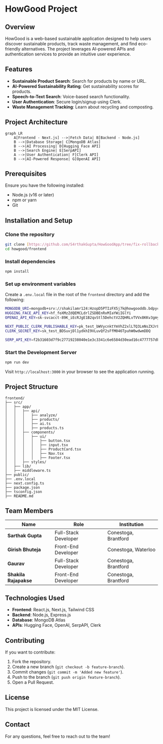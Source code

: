 # HowGood Project

## Overview
HowGood is a web-based sustainable application designed to help users discover sustainable products, track waste management, and find eco-friendly alternatives. The project leverages AI-powered APIs and authentication services to provide an intuitive user experience.

## Features
- **Sustainable Product Search**: Search for products by name or URL.
- **AI-Powered Sustainability Rating**: Get sustainability scores for products.
- **Speech-to-Text Search**: Voice-based search functionality.
- **User Authentication**: Secure login/signup using Clerk.
- **Waste Management Tracking**: Learn about recycling and composting.

## Project Architecture
```mermaid
graph LR
    A[Frontend - Next.js] -->|Fetch Data| B[Backend - Node.js]
    B -->|Database Storage| C[MongoDB Atlas]
    B -->|AI Processing| D[Hugging Face API]
    B -->|Search Engine| E[SerpAPI]
    A -->|User Authentication| F[Clerk API]
    B -->|AI-Powered Response| G[OpenAI API]
```

## Prerequisites
Ensure you have the following installed:
- Node.js (v16 or later)
- npm or yarn
- Git

## Installation and Setup
### Clone the repository
```sh
git clone [https://github.com/S4rthakGupta/HowGoodApp/tree/fix-rollback]
cd howgood/frontend
```

### Install dependencies
```sh
npm install
```

### Set up environment variables
Create a `.env.local` file in the root of the `frontend` directory and add the following:
```sh
MONGODB_URI=mongodb+srv://shakilamr124:HzopD5PTIzFX5j7k@howgooddb.bdpyc.mongodb.net/HowGood?retryWrites=true&w=majority
HUGGING_FACE_API_KEY=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
OPENAI_API_KEY=sk-svcacct-89K_iEcRJgE1B2qvStl5DehctV2ZQHRLvTVVx8KKv3gmyjhcuTcEXhe2VmaLsyV5KT3BlbkFJXnAbJhwhCLamtvj_NMfC8EGJEqaO6E1Rl7aumVpdlfRzREwBXYq8J4I1HQ8qOavAA

NEXT_PUBLIC_CLERK_PUBLISHABLE_KEY=pk_test_bWVycnktYmVhZ2xlLTQ3LmNsZXJrLmFjY291bnRzLmRldiQ
CLERK_SECRET_KEY=sk_test_BDSuvjDl1ydkhI9VLuvQf2sFfM046TpuhW0wdwmDDQ

SERP_API_KEY=f2b31603d7f9c27719238040e1e3c3341c6e6584d30ead16c4777757dbe22010
```

### Start the Development Server
```sh
npm run dev
```
Visit `http://localhost:3000` in your browser to see the application running.

## Project Structure
```
frontend/
├── src/
│   ├── app/
│   │   ├── api/
│   │   │   ├── analyze/
│   │   │   ├── products/
│   │   │   ├── ai.ts
│   │   │   ├── products.ts
│   │   ├── components/
│   │   │   ├── ui/
│   │   │   │   ├── button.tsx
│   │   │   │   ├── input.tsx
│   │   │   │   ├── ProductCard.tsx
│   │   │   │   ├── Nav.tsx
│   │   │   │   ├── Footer.tsx
│   │   ├── styles/
│   ├── lib/
│   ├── middleware.ts
├── public/
├── .env.local
├── next.config.ts
├── package.json
├── tsconfig.json
├── README.md
```

## Team Members
| Name | Role | Institution |
|------|------|------------|
| **Sarthak Gupta** | Full-Stack Developer | Conestoga, Brantford |
| **Girish Bhuteja** | Front-End Developer | Conestoga, Waterloo |
| **Gaurav** | Full-Stack Developer | Conestoga, Brantford |
| **Shakila Rajapakse** | Front-End Developer | Conestoga, Brantford |

## Technologies Used
- **Frontend**: React.js, Next.js, Tailwind CSS
- **Backend**: Node.js, Express.js
- **Database**: MongoDB Atlas
- **APIs**: Hugging Face, OpenAI, SerpAPI, Clerk

## Contributing
If you want to contribute:
1. Fork the repository.
2. Create a new branch (`git checkout -b feature-branch`).
3. Commit changes (`git commit -m 'Added new feature'`).
4. Push to the branch (`git push origin feature-branch`).
5. Open a Pull Request.

## License
This project is licensed under the MIT License.

## Contact
For any questions, feel free to reach out to the team!
